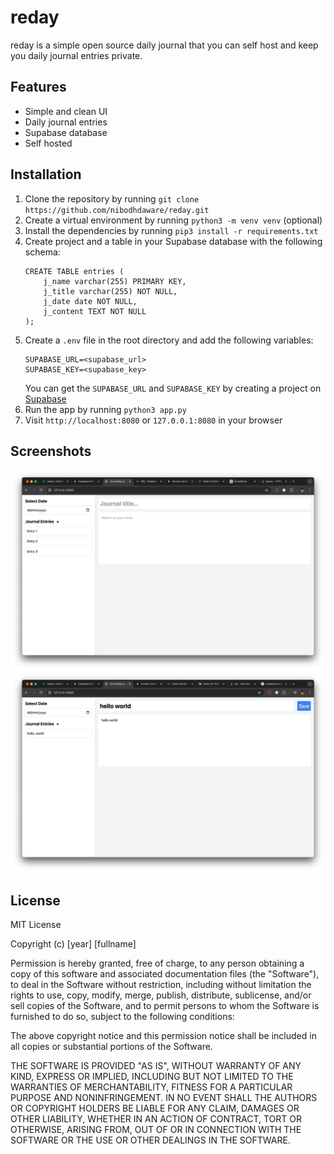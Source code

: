 # reday

reday is a simple open source daily journal that you can self host and keep you daily journal entries private.

## Features

-   Simple and clean UI
-   Daily journal entries
-   Supabase database
-   Self hosted

## Installation

1. Clone the repository by running `git clone https://github.com/nibodhdaware/reday.git`
2. Create a virtual environment by running `python3 -m venv venv` (optional)
3. Install the dependencies by running `pip3 install -r requirements.txt`
4. Create project and a table in your Supabase database with the following schema:
    ```
    CREATE TABLE entries (
    	j_name varchar(255) PRIMARY KEY,
    	j_title varchar(255) NOT NULL,
    	j_date date NOT NULL,
    	j_content TEXT NOT NULL
    );
    ```
5. Create a `.env` file in the root directory and add the following variables:
    ```
    SUPABASE_URL=<supabase_url>
    SUPABASE_KEY=<supabase_key>
    ```
    You can get the `SUPABASE_URL` and `SUPABASE_KEY` by creating a project on [Supabase](https://supabase.com/)
6. Run the app by running `python3 app.py`
7. Visit `http://localhost:8080` or `127.0.0.1:8080` in your browser

## Screenshots

![Screenshot 2](./Screenshots/ss02.jpeg)
![Screenshot 1](./Screenshots/ss01.jpeg)

## License

MIT License

Copyright (c) [year] [fullname]

Permission is hereby granted, free of charge, to any person obtaining a copy
of this software and associated documentation files (the "Software"), to deal
in the Software without restriction, including without limitation the rights
to use, copy, modify, merge, publish, distribute, sublicense, and/or sell
copies of the Software, and to permit persons to whom the Software is
furnished to do so, subject to the following conditions:

The above copyright notice and this permission notice shall be included in all
copies or substantial portions of the Software.

THE SOFTWARE IS PROVIDED "AS IS", WITHOUT WARRANTY OF ANY KIND, EXPRESS OR
IMPLIED, INCLUDING BUT NOT LIMITED TO THE WARRANTIES OF MERCHANTABILITY,
FITNESS FOR A PARTICULAR PURPOSE AND NONINFRINGEMENT. IN NO EVENT SHALL THE
AUTHORS OR COPYRIGHT HOLDERS BE LIABLE FOR ANY CLAIM, DAMAGES OR OTHER
LIABILITY, WHETHER IN AN ACTION OF CONTRACT, TORT OR OTHERWISE, ARISING FROM,
OUT OF OR IN CONNECTION WITH THE SOFTWARE OR THE USE OR OTHER DEALINGS IN THE
SOFTWARE.
